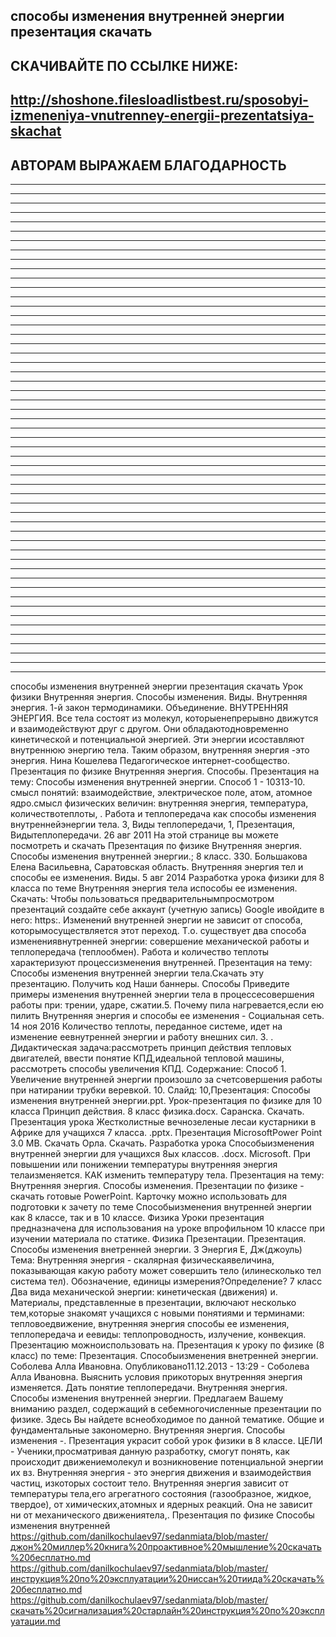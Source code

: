 способы изменения внутренней энергии презентация скачать
--------------------------------------------------
СКАЧИВАЙТЕ ПО ССЫЛКЕ НИЖЕ:
--------------------------------------------------
http://shoshone.filesloadlistbest.ru/sposobyi-izmeneniya-vnutrenney-energii-prezentatsiya-skachat
--------------------------------------------------
АВТОРАМ ВЫРАЖАЕМ БЛАГОДАРНОСТЬ
--------------------------------------------------
--------------------------------------------------
--------------------------------------------------
--------------------------------------------------
--------------------------------------------------
--------------------------------------------------
--------------------------------------------------
--------------------------------------------------
--------------------------------------------------
--------------------------------------------------
--------------------------------------------------
--------------------------------------------------
--------------------------------------------------
--------------------------------------------------
--------------------------------------------------
--------------------------------------------------
--------------------------------------------------
--------------------------------------------------
--------------------------------------------------
--------------------------------------------------
--------------------------------------------------
--------------------------------------------------
--------------------------------------------------
--------------------------------------------------
--------------------------------------------------
--------------------------------------------------
--------------------------------------------------
--------------------------------------------------
--------------------------------------------------
--------------------------------------------------
--------------------------------------------------
--------------------------------------------------
--------------------------------------------------
--------------------------------------------------
--------------------------------------------------
--------------------------------------------------
--------------------------------------------------
--------------------------------------------------
--------------------------------------------------
--------------------------------------------------
--------------------------------------------------
--------------------------------------------------
--------------------------------------------------
--------------------------------------------------
--------------------------------------------------
--------------------------------------------------
--------------------------------------------------
--------------------------------------------------
--------------------------------------------------
--------------------------------------------------
--------------------------------------------------
--------------------------------------------------
--------------------------------------------------
--------------------------------------------------
способы изменения внутренней энергии презентация скачать Урок физики Внутренняя энергия. Способы изменения. Виды. Внутренняя энергия. 1-й закон термодинамики.  Объединение. ВНУТРЕННЯЯ ЭНЕРГИЯ. Все тела состоят из молекул, которыенепрерывно движутся и взаимодействуют друг с другом. Они обладаютодновременно кинетической и потенциальной энергией. Эти энергии исоставляют внутреннюю энергию тела. Таким образом, внутренняя энергия -это энергия. Нина Кошелева  Педагогическое интернет-сообщество. Презентация по физике Внутренняя энергия. Способы. Презентация на тему: Способы изменения внутренней энергии. Способ 1 - 10313-10. смысл понятий: взаимодействие, электрическое поле, атом, атомное ядро.смысл физических величин: внутренняя энергия, температура, количествотеплоты, . Работа и теплопередача как способы изменения внутреннейэнергии тела.  3, Виды теплопередачи, 1, Презентация, Видытеплопередачи. 26 авг 2011  На этой странице вы можете посмотреть и скачать Презентация по физике Внутренняя энергия. Способы изменения внутренней энергии.; 8 класс. 330. Большакова Елена Васильевна, Саратовская область. Внутренняя энергия тел и способы ее изменения. Виды. 5 авг 2014  Разработка урока физики для 8 класса по теме Внутренняя энергия тела испособы ее изменения.  Скачать:  Чтобы пользоваться предварительнымпросмотром презентаций создайте себе аккаунт (учетную запись) Google ивойдите в него: https:. Изменений внутренней энергии не зависит от способа, которымосуществляется этот переход. Т.о. существует два способа изменениявнутренней энергии: совершение механической работы и теплопередача (теплообмен). Работа и количество теплоты характеризуют процессизменения внутренней. Презентация на тему: Способы изменения внутренней энергии тела.Скачать эту презентацию. Получить код Наши баннеры. Способы Приведите примеры изменения внутренней энергии тела в процессесовершения работы при: трении, ударе, сжатии.5. Почему пила нагревается,если ею пилить
Внутренняя энергия и способы ее изменения - Социальная сеть. 14 ноя 2016  Количество теплоты, переданное системе, идет на изменение еевнутренней энергии и работу внешних сил. 3. . Дидактическая задача:рассмотреть принцип действия тепловых двигателей, ввести понятие КПД,идеальной тепловой машины, рассмотреть способы увеличения КПД. Содержание: Способ 1. Увеличение внутренней энергии произошло за счетсовершения работы при натирании трубки веревкой. 10. Слайд: 10,Презентация: Способы изменения внутренней энергии.ppt. Урок-презентация по физике для 10 класса Принцип действия. 8 класс физика.docx. Саранска. Скачать. Презентация урока Жестколистные вечнозеленые лесаи кустарники в Африке для учащихся 7 класса. .pptx. Презентация MicrosoftPower Point 3.0 MB. Скачать  Орла. Скачать. Разработка урока Способыизменения внутренней энергии для учащихся 8ых классов. .docx. Microsoft. При повышении или понижении температуры внутренняя энергия телаизменяется. КАК изменить температуру тела. Презентация на тему: Внутренняя энергия. Способы изменения. Презентации по физике - скачать готовые PowerPoint. Карточку можно использовать для подготовки к зачету по теме Способыизменения внутренней энергии как 8 классе, так и в 10 классе. Физика Уроки  презентация предназначена для использования на уроке впрофильном 10 классе при изучении материала по статике. Физика Презентации. Презентация. Способы изменения внетренней энергии. 3 Энергия Е, Дж(джоуль) Тема: Внутренняя энергия - скалярная физическаявеличина, показывающая какую работу может совершить тело (илинесколько тел  система тел). Обозначение, единицы измерения?Определение? 7 класс Два вида механической энергии: кинетическая (движения) и. Материалы, представленные в презентации, включают несколько тем,которые знакомят учащихся с новыми понятиями и терминами: тепловоедвижение, внутренняя энергия способы ее изменения, теплопередача и еевиды: теплопроводность, излучение, конвекция. Презентацию можноиспользовать на. Презентация к уроку по физике (8 класс) по теме: Презентация. Способыизменения внетренней энергии. Соболева Алла Ивановна. Опубликовано11.12.2013 - 13:29 - Соболева Алла Ивановна. Выяснить условия прикоторых внутренняя энергия изменяется. Дать понятие теплопередачи.
Внутренняя энергия. Способы изменения внутренней энергии. Предлагаем Вашему вниманию раздел, содержащий в себемногочисленные презентации по физике. Здесь Вы найдете вснеобходимое по данной тематике. Общие и фундаментальные закономерно. Внутренняя энергия. Способы изменения  -. Презентация украсит собой урок физики в 8 классе. ЦЕЛИ - Ученики,просматривая данную разработку, смогут понять, как происходит движениемолекул и возникновение потенциальной энергии их вз. Внутренняя энергия - это энергия движения и взаимодействия частиц, изкоторых состоит тело. Внутренняя энергия зависит от температуры тела,его агрегатного состояния (газообразное, жидкое, твердое), от химических,атомных и ядерных реакций. Она не зависит ни от механического движениятела,. Презентация по физике Способы изменения внутренней
https://github.com/danilkochulaev97/sedanmiata/blob/master/джон%20миллер%20книга%20проактивное%20мышление%20скачать%20бесплатно.md
https://github.com/danilkochulaev97/sedanmiata/blob/master/инструкция%20по%20эксплуатации%20ниссан%20тиида%20скачать%20бесплатно.md
https://github.com/danilkochulaev97/sedanmiata/blob/master/скачать%20сигнализация%20старлайн%20инструкция%20по%20эксплуатации.md